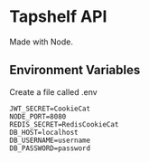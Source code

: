 # Tapshelf API

Made with Node.

## Environment Variables

Create a file called .env
```
JWT_SECRET=CookieCat
NODE_PORT=8080
REDIS_SECRET=RedisCookieCat
DB_HOST=localhost
DB_USERNAME=username
DB_PASSWORD=password
```
